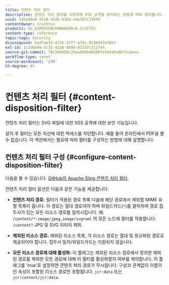 ```yaml
---
title: 컨텐츠 처리 필터
description: 콘텐츠 처리 필터를 사용하여 XSS 공격을 방지하는 방법에 대해 알아봅니다.
uuid: 145a88e0-9fa8-42db-b189-eda507c33049
contentOwner: trushton
products: SG_EXPERIENCEMANAGER/6.5/SITES
content-type: reference
topic-tags: Security
discoiquuid: badfaa18-472e-4777-a7dc-9c28441b38b7
exl-id: 1c3d0d48-5c31-42a8-8698-922d7c2127e9
source-git-commit: 78c584db8c35ea809048580fe5b440a0b73c8eea
workflow-type: tm+mt
source-wordcount: '239'
ht-degree: 0%

---
```


# 컨텐츠 처리 필터 {#content-disposition-filter}

컨텐츠 처리 필터는 SVG 파일에 대한 XSS 공격에 대한 보안 기능입니다.

설치 후 필터는 모든 자산에 대한 액세스를 차단합니다. 예를 들어 온라인에서 PDF을 볼 수 없습니다. 이 섹션에서는 필요에 따라 필터를 구성하는 방법에 대해 설명합니다.

## 컨텐츠 처리 필터 구성 {#configure-content-disposition-filter}

다음을 볼 수 있습니다. [GitHub의 Apache Sling 콘텐츠 처리 필터](https://github.com/apache/sling-org-apache-sling-security/blob/master/src/main/java/org/apache/sling/security/impl/ContentDispositionFilterConfiguration.java).

컨텐츠 처리 필터 옵션은 다음과 같은 기능을 제공합니다.

* **컨텐츠 처리 경로:** 필터가 적용된 경로 목록 다음에 해당 경로에서 제외할 MIME 유형 목록이 옵니다. 이 경로는 절대 경로여야 하며 와일드카드(`*`)를 클릭하여 경로 접두사가 있는 모든 리소스 경로를 일치시킵니다. 예: `/content/*:image/jpeg,image/svg+xml` 의 모든 노드에 필터를 적용합니다. `/content?` JPG 및 SVG 이미지 제외.

* **제외된 리소스 경로:** 제외된 리소스 목록, 각 리소스 경로는 절대 및 정규화된 경로로 제공되어야 합니다. 접두사 일치/와일드카드는 지원되지 않습니다.

* **모든 리소스 경로에 대해 활성화:** 이 플래그는 제외된 리소스 경로에서 정의한 제외된 경로를 제외한 모든 경로에 대해 이 필터를 활성화할지 여부를 제어합니다. 이 플래그를 &#39;true&#39;로 설정하면 콘텐츠 처리 경로가 무시됩니다. 구성과 관계없이 이름이 인 속성이 포함된 리소스 경로만 포함됩니다. `jcr:data` 또는 `jcr:content/jcr:data`.
